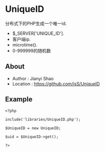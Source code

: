 UniqueID
========

分布式下的PHP生成一个唯一id.

* $_SERVER['UNIQUE_ID'].
* 客户端ip.
* microtime().
* 0-999999的随机数


## About

* Author : Jianyi Shao
* Location : https://github.com/isS/UniqueID

## Example

    <?php

    include('libraries/UniqueID.php');

    $UniqueID = new UniqueID;

    $uid = $UniqueID->get();

    ?>
